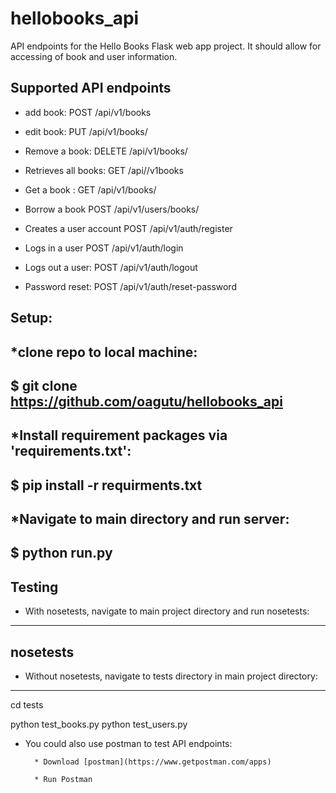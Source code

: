 # hellobooks_api
API endpoints for the Hello Books Flask web app project. It should allow for accessing of book and user information.

## Supported API endpoints

* add book: POST  /api/v1/books

* edit book: PUT /api/v1/books/<bookId>

* Remove a book: DELETE /api/v1/books/<bookId>

* Retrieves all books: GET  /api//v1books

* Get a book : GET  /api/v1/books/<bookId>

* Borrow a book POST  /api/v1/users/books/<bookId>

* Creates a user account POST /api/v1/auth/register

* Logs in a user POST /api/v1/auth/login

* Logs out a user: POST /api/v1/auth/logout

* Password reset: POST /api/v1/auth/reset-password


## Setup:

*clone repo to local machine:
---
$ git clone https://github.com/oagutu/hellobooks_api
---

*Install requirement packages via 'requirements.txt': 
---
$ pip install -r requirments.txt
---

*Navigate to main directory and run server:
---
$ python run.py
---

## Testing
* With nosetests, navigate to main project directory and run nosetests:
---
nosetests
--- 

* Without nosetests, navigate to tests directory in main project directory:
---
cd tests

python test_books.py
python test_users.py

* You could also use postman to test API endpoints:

        * Download [postman](https://www.getpostman.com/apps)

        * Run Postman
